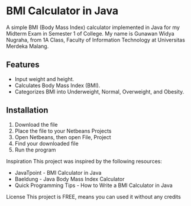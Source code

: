 # BMI Calculator in Java

A simple BMI (Body Mass Index) calculator implemented in Java for my Midterm Exam in Semester 1 of College. My name is Gunawan Widya Nugraha, from 1A Class, Faculty of Information Technology at Universitas Merdeka Malang.

## Features

- Input weight and height.
- Calculates Body Mass Index (BMI).
- Categorizes BMI into Underweight, Normal, Overweight, and Obesity.

## Installation

1. Download the file
2. Place the file to your Netbeans Projects
3. Open Netbeans, then open File, Project
4. Find your downloaded file
5. Run the program

Inspiration
This project was inspired by the following resources:

* JavaTpoint - BMI Calculator in Java
* Baeldung - Java Body Mass Index Calculator
* Quick Programming Tips - How to Write a BMI Calculator in Java

License
This project is FREE, means you can used it without any credits
